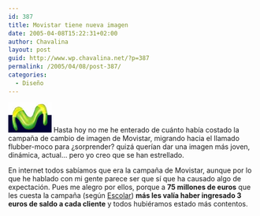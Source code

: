 ```yaml
---
id: 387
title: Movistar tiene nueva imagen
date: 2005-04-08T15:22:31+02:00
author: Chavalina
layout: post
guid: http://www.wp.chavalina.net/?p=387
permalink: /2005/04/08/post-387/
categories:
  - Diseño
---
```

<img class="imgizqda" src="/imagenes/fotos/logo-movistar.jpg" alt="nuevo logotipo de Movistar" /> Hasta hoy no me he enterado de cuánto hab&iacute;a costado la campa&ntilde;a de cambio de imagen de Movistar, migrando hacia el llamado flubber-moco para &iquest;sorprender? quizá quer&iacute;an dar una imagen más joven, dinámica, actual… pero yo creo que se han estrellado.

En internet todos sab&iacute;amos que era la campa&ntilde;a de Movistar, aunque por lo que he hablado con mi gente parece ser que s&iacute; que ha causado algo de expectación. Pues me alegro por ellos, porque a **75 millones de euros** que les cuesta la campa&ntilde;a (seg&uacute;n <a href="http://www.escolar.net/MT/archives/2005/04/75_millones_de.html" target="_blank">Escolar</a>) **más les val&iacute;a haber ingresado 3 euros de saldo a cada cliente** y todos hubiéramos estado más contentos.